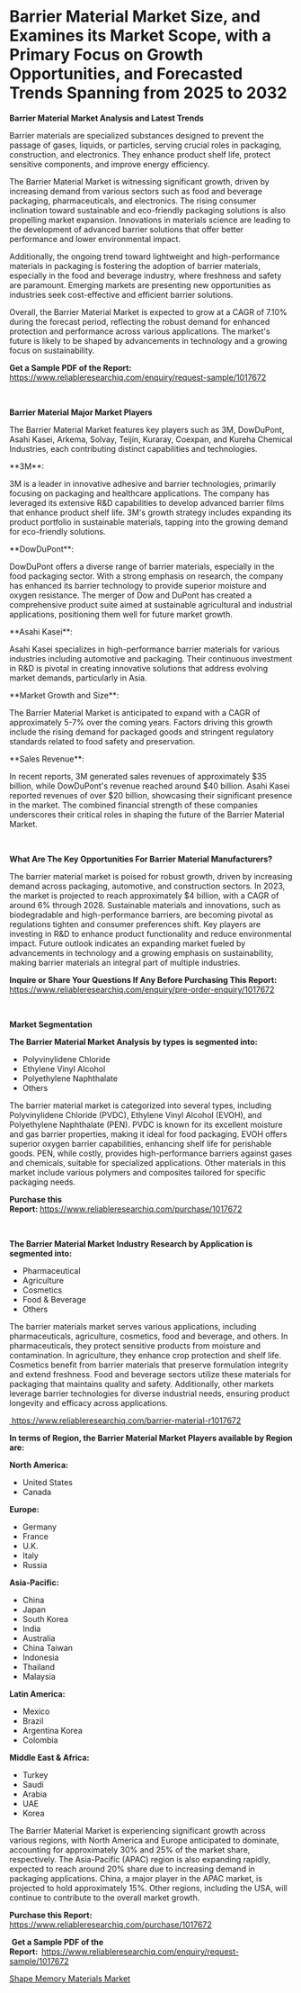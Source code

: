 <p><h1>Barrier Material Market Size, and Examines its Market Scope, with a Primary Focus on Growth Opportunities, and Forecasted Trends Spanning from 2025 to 2032</h1></p><p><strong>Barrier Material Market Analysis and Latest Trends</strong></p>
<p><p>Barrier materials are specialized substances designed to prevent the passage of gases, liquids, or particles, serving crucial roles in packaging, construction, and electronics. They enhance product shelf life, protect sensitive components, and improve energy efficiency.</p><p>The Barrier Material Market is witnessing significant growth, driven by increasing demand from various sectors such as food and beverage packaging, pharmaceuticals, and electronics. The rising consumer inclination toward sustainable and eco-friendly packaging solutions is also propelling market expansion. Innovations in materials science are leading to the development of advanced barrier solutions that offer better performance and lower environmental impact.</p><p>Additionally, the ongoing trend toward lightweight and high-performance materials in packaging is fostering the adoption of barrier materials, especially in the food and beverage industry, where freshness and safety are paramount. Emerging markets are presenting new opportunities as industries seek cost-effective and efficient barrier solutions.</p><p>Overall, the Barrier Material Market is expected to grow at a CAGR of 7.10% during the forecast period, reflecting the robust demand for enhanced protection and performance across various applications. The market's future is likely to be shaped by advancements in technology and a growing focus on sustainability.</p></p>
<p><strong>Get a Sample PDF of the Report:&nbsp;</strong> <a href="https://www.reliableresearchiq.com/enquiry/request-sample/1017672?utm_campaign=2212&utm_medium=2&utm_source=Github&utm_content=ia&utm_term=31032025&utm_id=barrier-material">https://www.reliableresearchiq.com/enquiry/request-sample/1017672</a></p>
<p>&nbsp;</p>
<p><strong>Barrier Material Major Market Players</strong></p>
<p><p>The Barrier Material Market features key players such as 3M, DowDuPont, Asahi Kasei, Arkema, Solvay, Teijin, Kuraray, Coexpan, and Kureha Chemical Industries, each contributing distinct capabilities and technologies.</p><p>**3M**:</p><p>3M is a leader in innovative adhesive and barrier technologies, primarily focusing on packaging and healthcare applications. The company has leveraged its extensive R&D capabilities to develop advanced barrier films that enhance product shelf life. 3M's growth strategy includes expanding its product portfolio in sustainable materials, tapping into the growing demand for eco-friendly solutions.</p><p>**DowDuPont**:</p><p>DowDuPont offers a diverse range of barrier materials, especially in the food packaging sector. With a strong emphasis on research, the company has enhanced its barrier technology to provide superior moisture and oxygen resistance. The merger of Dow and DuPont has created a comprehensive product suite aimed at sustainable agricultural and industrial applications, positioning them well for future market growth.</p><p>**Asahi Kasei**:</p><p>Asahi Kasei specializes in high-performance barrier materials for various industries including automotive and packaging. Their continuous investment in R&D is pivotal in creating innovative solutions that address evolving market demands, particularly in Asia.</p><p>**Market Growth and Size**:</p><p>The Barrier Material Market is anticipated to expand with a CAGR of approximately 5-7% over the coming years. Factors driving this growth include the rising demand for packaged goods and stringent regulatory standards related to food safety and preservation.</p><p>**Sales Revenue**:</p><p>In recent reports, 3M generated sales revenues of approximately $35 billion, while DowDuPont's revenue reached around $40 billion. Asahi Kasei reported revenues of over $20 billion, showcasing their significant presence in the market. The combined financial strength of these companies underscores their critical roles in shaping the future of the Barrier Material Market.</p></p>
<p>&nbsp;</p>
<p><strong>What Are The Key Opportunities For Barrier Material Manufacturers?</strong></p>
<p><p>The barrier material market is poised for robust growth, driven by increasing demand across packaging, automotive, and construction sectors. In 2023, the market is projected to reach approximately $4 billion, with a CAGR of around 6% through 2028. Sustainable materials and innovations, such as biodegradable and high-performance barriers, are becoming pivotal as regulations tighten and consumer preferences shift. Key players are investing in R&D to enhance product functionality and reduce environmental impact. Future outlook indicates an expanding market fueled by advancements in technology and a growing emphasis on sustainability, making barrier materials an integral part of multiple industries.</p></p>
<p><strong>Inquire or Share Your Questions If Any Before Purchasing This Report:</strong> <a href="https://www.reliableresearchiq.com/enquiry/pre-order-enquiry/1017672?utm_campaign=2212&utm_medium=2&utm_source=Github&utm_content=ia&utm_term=31032025&utm_id=barrier-material">https://www.reliableresearchiq.com/enquiry/pre-order-enquiry/1017672</a></p>
<p>&nbsp;</p>
<p><strong>Market Segmentation</strong></p>
<p><strong>The Barrier Material Market Analysis by types is segmented into:</strong></p>
<p><ul><li>Polyvinylidene Chloride</li><li>Ethylene Vinyl Alcohol</li><li>Polyethylene Naphthalate</li><li>Others</li></ul></p>
<p><p>The barrier material market is categorized into several types, including Polyvinylidene Chloride (PVDC), Ethylene Vinyl Alcohol (EVOH), and Polyethylene Naphthalate (PEN). PVDC is known for its excellent moisture and gas barrier properties, making it ideal for food packaging. EVOH offers superior oxygen barrier capabilities, enhancing shelf life for perishable goods. PEN, while costly, provides high-performance barriers against gases and chemicals, suitable for specialized applications. Other materials in this market include various polymers and composites tailored for specific packaging needs.</p></p>
<p><strong>Purchase this Report:&nbsp;</strong><a href="https://www.reliableresearchiq.com/purchase/1017672?utm_campaign=2212&utm_medium=2&utm_source=Github&utm_content=ia&utm_term=31032025&utm_id=barrier-material">https://www.reliableresearchiq.com/purchase/1017672</a></p>
<p>&nbsp;</p>
<p><strong>The Barrier Material Market Industry Research by Application is segmented into:</strong></p>
<p><ul><li>Pharmaceutical</li><li>Agriculture</li><li>Cosmetics</li><li>Food & Beverage</li><li>Others</li></ul></p>
<p><p>The barrier materials market serves various applications, including pharmaceuticals, agriculture, cosmetics, food and beverage, and others. In pharmaceuticals, they protect sensitive products from moisture and contamination. In agriculture, they enhance crop protection and shelf life. Cosmetics benefit from barrier materials that preserve formulation integrity and extend freshness. Food and beverage sectors utilize these materials for packaging that maintains quality and safety. Additionally, other markets leverage barrier technologies for diverse industrial needs, ensuring product longevity and efficacy across applications.</p></p>
<p><a href="https://www.reliableresearchiq.com/barrier-material-r1017672?utm_campaign=2212&utm_medium=2&utm_source=Github&utm_content=ia&utm_term=31032025&utm_id=barrier-material">&nbsp;https://www.reliableresearchiq.com/barrier-material-r1017672</a></p>
<p><strong>In terms of Region, the Barrier Material Market Players available by Region are:</strong></p>
<p>
    <p> <strong> North America: </strong>
        <ul>
            <li>United States</li>
            <li>Canada</li>
        </ul>
        </p> 
    <p> <strong> Europe: </strong>
        <ul>
            <li>Germany</li>
            <li>France</li>
            <li>U.K.</li>
            <li>Italy</li>
            <li>Russia</li>
        </ul>
        </p> 
    <p> <strong> Asia-Pacific: </strong>
        <ul>
            <li>China</li>
            <li>Japan</li>
            <li>South Korea</li>
            <li>India</li>
            <li>Australia</li>
            <li>China Taiwan</li>
            <li>Indonesia</li>
            <li>Thailand</li>
            <li>Malaysia</li>
        </ul>
        </p> 
    <p> <strong> Latin America: </strong>
        <ul>
            <li>Mexico</li>
            <li>Brazil</li>
            <li>Argentina Korea</li>
            <li>Colombia</li>
        </ul>
        </p> 
    <p> <strong> Middle East & Africa: </strong>
        <ul>
            <li>Turkey</li>
            <li>Saudi</li>
            <li>Arabia</li>
            <li>UAE</li>
            <li>Korea</li>
        </ul>
    </p>
    </p>
<p><p>The Barrier Material Market is experiencing significant growth across various regions, with North America and Europe anticipated to dominate, accounting for approximately 30% and 25% of the market share, respectively. The Asia-Pacific (APAC) region is also expanding rapidly, expected to reach around 20% share due to increasing demand in packaging applications. China, a major player in the APAC market, is projected to hold approximately 15%. Other regions, including the USA, will continue to contribute to the overall market growth.</p></p>
<p><strong>Purchase this Report: </strong><a href="https://www.reliableresearchiq.com/purchase/1017672?utm_campaign=2212&utm_medium=2&utm_source=Github&utm_content=ia&utm_term=31032025&utm_id=barrier-material">https://www.reliableresearchiq.com/purchase/1017672</a></p>
<p>&nbsp;<strong>Get a Sample PDF of the Report:&nbsp;&nbsp;</strong><a href="https://www.reliableresearchiq.com/enquiry/request-sample/1017672?utm_campaign=2212&utm_medium=2&utm_source=Github&utm_content=ia&utm_term=31032025&utm_id=barrier-material">https://www.reliableresearchiq.com/enquiry/request-sample/1017672</a></p>
<p><strong></strong></p>
<p><p><a href="https://github.com/bmorecock/Market-Research-Report-List-6/blob/main/shape-memory-materials-market.md?utm_campaign=2212&utm_medium=2&utm_source=Github&utm_content=ia&utm_term=31032025&utm_id=barrier-material">Shape Memory Materials Market</a></p></p>